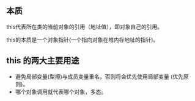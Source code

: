 



## 本质

this代表所在类的当前对象的引用（地址值），即对象自己的引用。

this的本质是一个对象指针(一个指向对象在堆内存地址的指针)。



## this 的两大主要用途

- 避免局部变量(型擦)与成员变量重名，否则将会优先使用局部变量 (优先原则)。
- 哪个对象调用就代表哪个对象，多态。

